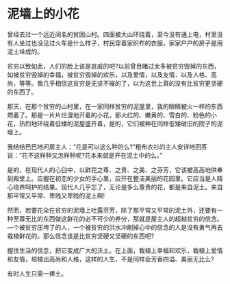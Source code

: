 # 泥墙上的小花

曾经去过一个远近闻名的贫困山村。四面被大山环绕着，至今没有通上电，村里没有人坐过也没见过火车是什么样子，村民穿着家织布的衣服，家家户户的房子是用泥土垛成的。 

贫穷以致如此，人们的脸上该是哀戚的吧?以前曾目睹过太多被贫穷毁掉的东西，如被贫穷毁掉的幸福，被贫穷毁掉的欢乐，以及爱情，以及友情．以及人格、高尚，等等。我几乎相信这贫穷是无坚不摧的了，以为这世上真的没有比贫穷更坚硬的东西了。 

那天，在那个贫穷的山村里，在一家同样贫穷的泥屋里，我的眼睛被火一样的东西燃着了。那是一片片烂漫地开着的小花，那火红的、嫩黄的、雪白的、粉色的小花，热烈地环绕着低矮的泥屋盛开着，是的，它们被种在同样低矮破旧的院子的泥墙上。 

我结结巴巴地问房主人：“花是可以这么种的么?”粗布衣衫的主人安详地回答说：“花不这样种又怎样种呢?花本来就是开在泥土中的么。” 

是的，在现代人的心臼中，以鲜花之尊、之贵、之美、之芬芳，它该被高高地供奉到殿堂上。应握在初恋的少女的手心里，应开在整洁美丽的花园里。它应当是人精心培养呵护的结果。现代人几乎忘了，无论是多么尊贵的花，都是来自泥土。来自那平常又平常、卑贱又卑贱的泥土啊! 

然而，若要花朵在贫穷的泥墙上吐露芬芳，除了那平常又平常的泥土外，还要有一种至尊无比的东西做这鲜花的必不可少的养分，那就是屋主人的超越贫穷的信念。—个被贫穷压垮了的人，一个被贫穷的洪水冲刷掉心中的信念的人是没有勇气再去栽植鲜花的。那么信念该是比贫穷坚硬又坚硬的东西吧? 

握住生活的信念，把它变成广大的沃土。在上面，栽植上幸福和欢乐，栽植上爱情和友情，培植出高尚和人格，这样的人生，不是同样会芳香四溢、美丽无比么? 

有时人生只需一捧土。
 